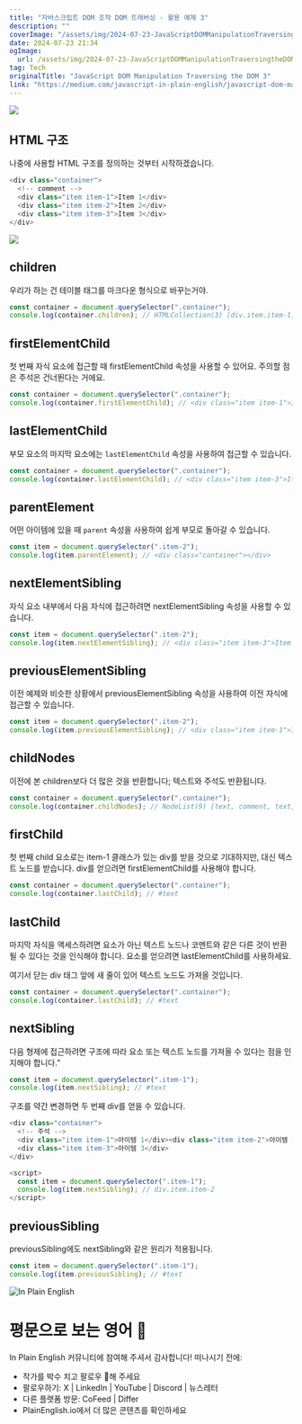 ```yaml
---
title: "자바스크립트 DOM 조작 DOM 트래버싱 - 활용 예제 3"
description: ""
coverImage: "/assets/img/2024-07-23-JavaScriptDOMManipulationTraversingtheDOM3_0.png"
date: 2024-07-23 21:34
ogImage: 
  url: /assets/img/2024-07-23-JavaScriptDOMManipulationTraversingtheDOM3_0.png
tag: Tech
originalTitle: "JavaScript DOM Manipulation Traversing the DOM 3"
link: "https://medium.com/javascript-in-plain-english/javascript-dom-manipulation-traversing-the-dom-3-b39f33459e9c"
---
```



<img src="/assets/img/2024-07-23-JavaScriptDOMManipulationTraversingtheDOM3_0.png" />

## HTML 구조

나중에 사용할 HTML 구조를 정의하는 것부터 시작하겠습니다.

```js
<div class="container">
  <!-- comment -->
  <div class="item item-1">Item 1</div>
  <div class="item item-2">Item 2</div>
  <div class="item item-3">Item 3</div>
</div>
```

<div class="content-ad"></div>

<img src="/assets/img/2024-07-23-JavaScriptDOMManipulationTraversingtheDOM3_1.png" />

## children

우리가 하는 건 테이블 태그를 마크다운 형식으로 바꾸는거야. 

```js
const container = document.querySelector(".container");
console.log(container.children); // HTMLCollection(3) [div.item.item-1, div.item.item-2, div.item.item-1]
```

<div class="content-ad"></div>

## firstElementChild

첫 번째 자식 요소에 접근할 때 firstElementChild 속성을 사용할 수 있어요. 주의할 점은 주석은 건너뛴다는 거에요.

```js
const container = document.querySelector(".container");
console.log(container.firstElementChild); // <div class="item item-1">Item 1</div>
```

## lastElementChild

<div class="content-ad"></div>

부모 요소의 마지막 요소에는 `lastElementChild` 속성을 사용하여 접근할 수 있습니다.

```js
const container = document.querySelector(".container");
console.log(container.lastElementChild); // <div class="item item-3">Item 3</div>
```

## parentElement

어떤 아이템에 있을 때 `parent` 속성을 사용하여 쉽게 부모로 돌아갈 수 있습니다.

<div class="content-ad"></div>

```js
const item = document.querySelector(".item-2");
console.log(item.parentElement); // <div class="container"></div>
```

## nextElementSibling

자식 요소 내부에서 다음 자식에 접근하려면 nextElementSibling 속성을 사용할 수 있습니다.

```js
const item = document.querySelector(".item-2");
console.log(item.nextElementSibling); // <div class="item item-3">Item 3</div>
```

<div class="content-ad"></div>

## previousElementSibling

이전 예제와 비슷한 상황에서 previousElementSibling 속성을 사용하여 이전 자식에 접근할 수 있습니다.

```js
const item = document.querySelector(".item-2");
console.log(item.previousElementSibling); // <div class="item item-1">Item 1</div>
```

## childNodes

<div class="content-ad"></div>

이전에 본 children보다 더 많은 것을 반환합니다; 텍스트와 주석도 반환됩니다.

```js
const container = document.querySelector(".container");
console.log(container.childNodes); // NodeList(9) [text, comment, text, div.item.item-1, text, div.item.item-2, text, div.item.item-3, text]
```

## firstChild

첫 번째 child 요소로는 item-1 클래스가 있는 div를 받을 것으로 기대하지만, 대신 텍스트 노드를 받습니다. div를 얻으려면 firstElementChild를 사용해야 합니다.

<div class="content-ad"></div>

```js
const container = document.querySelector(".container");
console.log(container.lastChild); // #text
```

## lastChild

마지막 자식을 액세스하려면 요소가 아닌 텍스트 노드나 코멘트와 같은 다른 것이 반환될 수 있다는 것을 인식해야 합니다. 요소를 얻으려면 lastElementChild를 사용하세요.

여기서 닫는 div 태그 앞에 새 줄이 있어 텍스트 노드도 가져올 것입니다.

<div class="content-ad"></div>

```js
const container = document.querySelector(".container");
console.log(container.lastChild); // #text
```

## nextSibling

다음 형제에 접근하려면 구조에 따라 요소 또는 텍스트 노드를 가져올 수 있다는 점을 인지해야 합니다.”

```js
const item = document.querySelector(".item-1");
console.log(item.nextSibling); // #text
```

<div class="content-ad"></div>

구조를 약간 변경하면 두 번째 div를 얻을 수 있습니다.

```js
<div class="container">
  <!-- 주석 -->
  <div class="item item-1">아이템 1</div><div class="item item-2">아이템 2</div>
  <div class="item item-3">아이템 3</div>
</div>

<script>
  const item = document.querySelector(".item-1");
  console.log(item.nextSibling); // div.item.item-2
</script>
```

## previousSibling

previousSibling에도 nextSibling와 같은 원리가 적용됩니다.

<div class="content-ad"></div>

```js
const item = document.querySelector(".item-1");
console.log(item.previousSibling); // #text
```

![In Plain English](https://miro.medium.com/v2/resize:fit:400/0*C0LGWZGWFTRANQTO.gif)

# 평문으로 보는 영어 🚀

In Plain English 커뮤니티에 참여해 주셔서 감사합니다! 떠나시기 전에:

<div class="content-ad"></div>

- 작가를 박수 치고 팔로우 ️👏️️해 주세요
- 팔로우하기: X | LinkedIn | YouTube | Discord | 뉴스레터
- 다른 플랫폼 방문: CoFeed | Differ
- PlainEnglish.io에서 더 많은 콘텐츠를 확인하세요